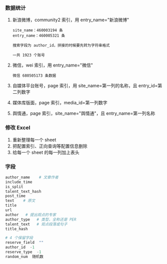 
### 数据统计  

1. 新浪微博，community2 索引，用 entry_name="新浪微博" 

       site_name：460003194 条  
       entry_name：460005321 条  

       搜索字段为 author_id，拼接的时候要先转为字符串格式  

       一共 1923 个账号  
    
    
2. 微信，wei 索引，用 entry_name="微信"

       微信 680505173 条数据  

3. 自媒体平台账号，page 索引，用 site_name=第一列的名称，且 entry_id=第二列数字  

4. 媒体库版面，page 索引，media_id=第一列数字  

5. 舆情通，page 索引，site_name="舆情通"，且 entry_name=第一列名称  



### 修改 Excel  

1. 重新整理每一个 sheet  
2. 把配置索引、正向查询等配置信息删除  
3. 给每一个 sheet 的每一列加上表头  





### 字段  

```python 
author_name    # 文章作者  
include_time    
is_split
talent_text_hash   
post_time
text    # 原文
title
url
author   # 提出观点的专家  
author_type   # 类型，全称还是 PER  
talent_text   # 观点段落或句子  
title_hash

# 4 个保留字段  
reserve_field  ""  
author_id  -1  
reserve_type  -1  
random_num  随机数    
```









